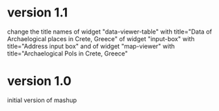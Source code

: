 # version 1.1

change the title names of widget "data-viewer-table" with title="Data of Archaelogical places in Crete, Greece" 
                       of widget "input-box"         with title="Address input box"
				   and of widget "map-viewer"        with title="Archaelogical PoIs in Crete, Greece"

# version 1.0

initial version of mashup
